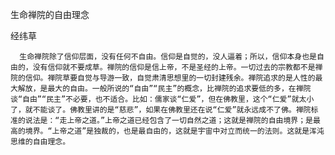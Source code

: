 生命禅院的自由理念

经纬草


      生命禅院除了信仰层面，没有任何不自由。信仰是自觉的，没人逼着；所以，信仰本身也是自由的，没有信仰就不要成草。禅院的信仰是信上帝，不是圣经的上帝。一切过去的宗教都不是禅院的信仰。禅院草要自觉与导游一致，自觉肃清思想里的一切封建残余。禅院追求的是人性的最大解放，是最大的自由。一般所说的“自由”“民主”的概念，比禅院的追求要低的多，在禅院谈“自由”“民主”不必要，也不适合。比如：儒家谈“仁爱”，但在佛教里，这个“仁爱”就太小了，就不能谈了。佛教里讲的是“慈悲”，如果在佛教里还在说“仁爱”就永远成不了佛。禅院标准的说法是：“走上帝之道。”上帝之道已经包含了一切自然之道；这就是禅院的自由境界；是最高的境界。“上帝之道”是独裁的，也是最自由的，这就是宇宙中对立而统一的法则。这就是浑沌思维的自由理念。



